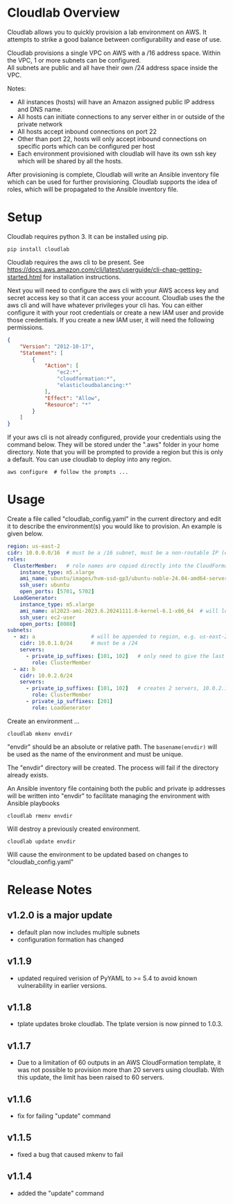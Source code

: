 # Cloudlab Overview

Cloudlab allows you to quickly provision a lab environment on AWS.  It attempts to strike a good balance between
configurability and ease of use.

Cloudlab provisions a single VPC on AWS with a /16 address space.  Within the VPC, 1 or more subnets can be configured.  
All subnets are public and all have their own /24 address space inside the VPC.  

Notes:
- All instances (hosts) will have an Amazon assigned public IP address and DNS name.
- All hosts can initiate connections to any server either in or outside of the private network
- All hosts accept inbound connections on port 22
- Other than port 22, hosts will only accept inbound connections on specific ports which can be configured per host
- Each environment provisioned with cloudlab will have its own ssh key which will be shared by all the hosts.


After provisioning is complete, Cloudlab will write an Ansible inventory file which can be used for further provisioning.
Cloudlab supports the idea of roles, which will be propagated to the Ansible inventory file.

# Setup

Cloudlab requires python 3.  It can be installed using pip.

```
pip install cloudlab
```

Cloudlab requires the aws cli to be present.  See https://docs.aws.amazon.com/cli/latest/userguide/cli-chap-getting-started.html 
for installation instructions.

Next you will need to configure the aws cli with your AWS access key and  secret access key so that it can access your 
account.  Cloudlab uses the the aws cli and will have whatever privileges your cli has.  You can either configure it 
with your root credentials or create a new IAM user and provide  those credentials.  If you create a new IAM user, it 
will need the following permissions.

```json
{
    "Version": "2012-10-17",
    "Statement": [
        {
            "Action": [
                "ec2:*",
                "cloudformation:*",
                "elasticloudbalancing:*"
            ],
            "Effect": "Allow",
            "Resource": "*"
        }
    ]
}
```

If your aws cli is not already configured, provide your credentials using the command below.  They will be stored 
under the ".aws" folder in your home directory.  Note that you will be prompted to provide a region but this is
only a default.  You can use cloudlab to deploy into any region.

```
aws configure  # follow the prompts ...
```
# Usage

Create a file called "cloudlab_config.yaml" in the current directory and edit it to describe the environment(s) you
would like to provision.  An example is given below.

```yaml
region: us-east-2
cidr: 10.0.0.0/16  # must be a /16 subnet, must be a non-routable IP (e.g. 10.*.*.*, 192.168.*.*)
roles:
  ClusterMember:   # role names are copied directly into the CloudFormation template and should not contain special characters
    instance_type: m5.xlarge
    ami_name: ubuntu/images/hvm-ssd-gp3/ubuntu-noble-24.04-amd64-server-20240927
    ssh_user: ubuntu
    open_ports: [5701, 5702]
  LoadGenerator:
    instance_type: m5.xlarge
    ami_name: al2023-ami-2023.6.20241111.0-kernel-6.1-x86_64  # will look up the correct one for this region
    ssh_user: ec2-user
    open_ports: [8080]
subnets:
  - az: a                  # will be appended to region, e.g. us-east-2a
    cidr: 10.0.1.0/24      # must be a /24
    servers:
      - private_ip_suffixes: [101, 102]   # only need to give the last octet, becomes 10.0.1.101
        role: ClusterMember
  - az: b
    cidr: 10.0.2.0/24
    servers:
      - private_ip_suffixes: [101, 102]   # creates 2 servers, 10.0.2.101 and 10.0.2.102
        role: ClusterMember
      - private_ip_suffixes: [201]
        role: LoadGenerator
```

Create an environment ...

```
cloudlab mkenv envdir
```

"envdir" should be an absolute or relative path.  The `basename(envdir)` will be used as the name of the environment
and must be unique.

The "envdir" directory will be created.  The process will fail if the directory already exists.

An Ansible inventory file containing both the public and private ip addresses will be written into
"envdir" to facilitate managing the environment with  Ansible playbooks

```
cloudlab rmenv envdir
```

Will destroy a previously created environment.

```
cloudlab update envdir

```

Will cause the environment to be updated based on changes to "cloudlab_config.yaml"

# Release Notes

## v1.2.0 is a major update
- default plan now includes multiple subnets
- configuration formation has changed

## v1.1.9

- updated required verision of PyYAML to >= 5.4 to avoid known vulnerability in earlier versions.

## v1.1.8

- tplate updates broke cloudlab. The tplate version is now pinned to 1.0.3.

## v1.1.7

- Due to a limitation of 60 outputs in an AWS CloudFormation template, it was
  not possible to provision more than 20 servers using cloudlab.  With this
  update, the limit has been raised to 60 servers.

## v1.1.6

- fix for failing "update" command

## v1.1.5

- fixed a bug that caused mkenv to fail

## v1.1.4

- added the "update" command
